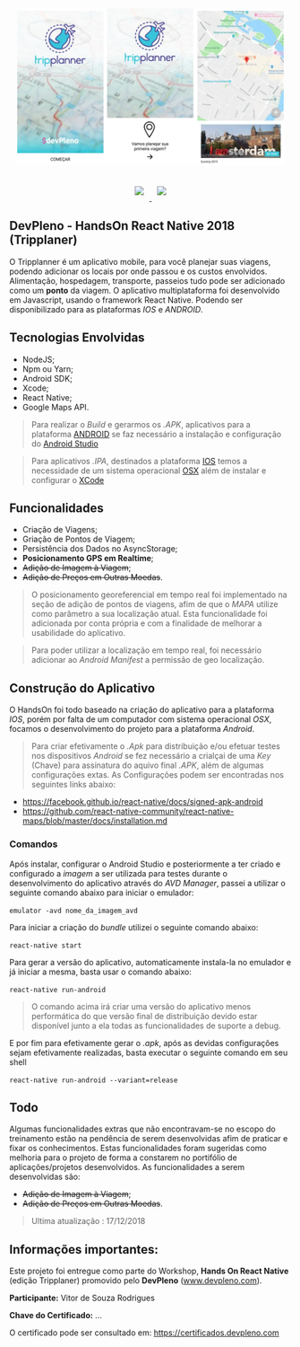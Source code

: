 <p align="center">
<img style="-webkit-user-select: none;padding: 10px;" src="https://raw.githubusercontent.com/vs0uz4/tripplanner/master/.screens/tripplaner_screensshots.webp" height="280">
</p>
<p align="center">
  <a href="https://facebook.github.io/react-native/" target="_blank">
    <img style="-webkit-user-select: none;padding: 10px;" src="https://kaysharbor.com/wp-content/uploads/2018/05/all-about-react-native-apps-776x415.png" height="100">
  </a>
  <a href="https://cloud.google.com/maps-platform/" target="_blank">
    <img style="-webkit-user-select: none;padding: 10px;" src="https://cdn.instructables.com/FL6/D3UC/IDCXFDAX/FL6D3UCIDCXFDAX.LARGE.jpg" height="100">
  </a>
</p>


## DevPleno - HandsOn React Native 2018 (Tripplaner)
O Tripplanner é um aplicativo mobile, para você planejar suas viagens, podendo adicionar os locais por onde passou e os custos envolvidos. Alimentação, hospedagem, transporte, passeios tudo pode ser adicionado como um **ponto** da viagem. O aplicativo multiplataforma foi desenvolvido em Javascript, usando o framework React Native. Podendo ser disponibilizado para as plataformas *IOS* e *ANDROID*.


## Tecnologias Envolvidas
- NodeJS;
- Npm ou Yarn;
- Android SDK;
- Xcode;
- React Native;
- Google Maps API.

> Para realizar o *Build* e gerarmos os *.APK*, aplicativos para a plataforma [ANDROID](https://www.android.com/) se faz necessário a instalação e configuração do [Android Studio](https://developer.android.com/studio/?hl=pt-br) 

> Para aplicativos *.IPA*, destinados a plataforma [IOS](https://www.apple.com/br/ios/ios-12/) temos a necessidade de um sistema operacional [OSX](https://www.apple.com/br/macos/mojave/) além de instalar e configurar o [XCode](https://developer.apple.com/xcode/)


## Funcionalidades

- Criação de Viagens;
- Griação de Pontos de Viagem;
- Persistência dos Dados no AsyncStorage;
- **Posicionamento GPS em Realtime**;
- ~~Adição de Imagem à Viagem~~;
- ~~Adição de Preços em Outras Moedas~~.

> O posicionamento georeferencial em tempo real foi implementado na seção de adição de pontos de viagens, afim de que o *MAPA* utilize como parâmetro a sua localização atual. Esta funcionalidade foi adicionada por conta própria e com a finalidade de melhorar a usabilidade do aplicativo.

> Para poder utilizar a localização em tempo real, foi necessário adicionar ao *Android Manifest* a permissão de geo localização.


## Construção do Aplicativo

O HandsOn foi todo baseado na criação do aplicativo para a plataforma *IOS*, porém por falta de um computador com sistema operacional *OSX*, focamos o desenvolvimento do projeto para a plataforma *Android*.

> Para criar efetivamente o *.Apk* para distribuição e/ou efetuar testes nos dispositivos *Android* se fez necessário a crialçai de uma *Key* (Chave) para assinatura do aquivo final *.APK*, além de algumas configurações extas. As Configurações podem ser encontradas nos seguintes links abaixo:

- https://facebook.github.io/react-native/docs/signed-apk-android
- https://github.com/react-native-community/react-native-maps/blob/master/docs/installation.md

### Comandos

Após instalar, configurar o Android Studio e posteriormente a ter criado e configurado a *imagem* a ser utilizada para testes durante o desenvolvimento do aplicativo através do *AVD Manager*, passei a utilizar o seguinte comando abaixo para iniciar o emulador:

```emulator -avd nome_da_imagem_avd```

Para iniciar a criação do *bundle* utilizei o seguinte comando abaixo:

```react-native start```

Para gerar a versão do aplicativo, automaticamente instala-la no emulador e já iniciar a mesma, basta usar o comando abaixo:

```react-native run-android```

> O comando acima irá criar uma versão do aplicativo menos performática do que versão final de distribuição devido estar disponível junto a ela todas as funcionalidades de suporte a debug.

E por fim para efetivamente gerar o *.apk*, após as devidas configurações sejam efetivamente realizadas, basta executar o seguinte comando em seu shell

```react-native run-android --variant=release```


## Todo
Algumas funcionalidades extras que não encontravam-se no escopo do treinamento estão na pendência de serem desenvolvidas afim de praticar e fixar os conhecimentos. Estas funcionalidades foram sugeridas como melhoria para o projeto de forma a constarem no portifólio de aplicações/projetos desenvolvidos. As funcionalidades a serem desenvolvidas são:
- ~~Adição de Imagem à Viagem~~;
- ~~Adição de Preços em Outras Moedas~~.

> Ultima atualização : 17/12/2018


## Informações importantes:

Este projeto foi entregue como parte do Workshop, **Hands On React Native** (edição Tripplaner) promovido pelo **DevPleno** (www.devpleno.com).

**Participante:** Vitor de Souza Rodrigues

**Chave do Certificado:** ...

O certificado pode ser consultado em: https://certificados.devpleno.com
